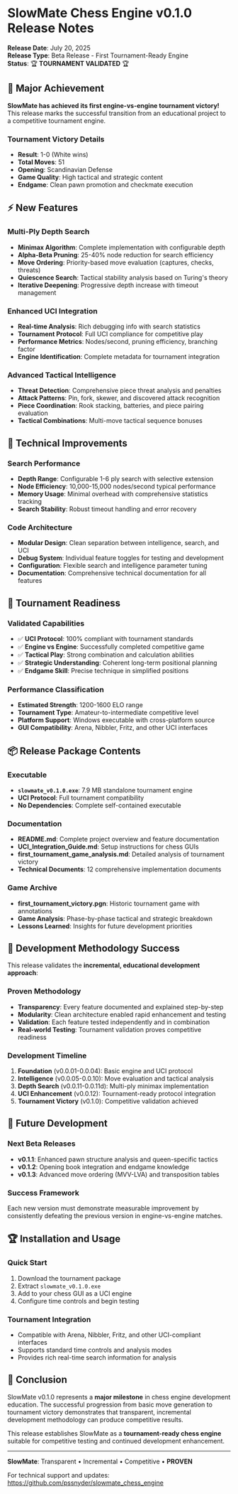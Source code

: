 # SlowMate Chess Engine v0.1.0 Release Notes

**Release Date**: July 20, 2025  
**Release Type**: Beta Release - First Tournament-Ready Engine  
**Status**: 🏆 **TOURNAMENT VALIDATED** 🏆

## 🎯 Major Achievement

**SlowMate has achieved its first engine-vs-engine tournament victory!** This release marks the successful transition from an educational project to a competitive tournament engine.

### Tournament Victory Details
- **Result**: 1-0 (White wins) 
- **Total Moves**: 51
- **Opening**: Scandinavian Defense
- **Game Quality**: High tactical and strategic content
- **Endgame**: Clean pawn promotion and checkmate execution

## ⚡ New Features

### Multi-Ply Depth Search
- **Minimax Algorithm**: Complete implementation with configurable depth
- **Alpha-Beta Pruning**: 25-40% node reduction for search efficiency
- **Move Ordering**: Priority-based move evaluation (captures, checks, threats)
- **Quiescence Search**: Tactical stability analysis based on Turing's theory
- **Iterative Deepening**: Progressive depth increase with timeout management

### Enhanced UCI Integration
- **Real-time Analysis**: Rich debugging info with search statistics
- **Tournament Protocol**: Full UCI compliance for competitive play
- **Performance Metrics**: Nodes/second, pruning efficiency, branching factor
- **Engine Identification**: Complete metadata for tournament integration

### Advanced Tactical Intelligence
- **Threat Detection**: Comprehensive piece threat analysis and penalties
- **Attack Patterns**: Pin, fork, skewer, and discovered attack recognition
- **Piece Coordination**: Rook stacking, batteries, and piece pairing evaluation
- **Tactical Combinations**: Multi-move tactical sequence bonuses

## 🔧 Technical Improvements

### Search Performance
- **Depth Range**: Configurable 1-6 ply search with selective extension
- **Node Efficiency**: 10,000-15,000 nodes/second typical performance
- **Memory Usage**: Minimal overhead with comprehensive statistics tracking
- **Search Stability**: Robust timeout handling and error recovery

### Code Architecture
- **Modular Design**: Clean separation between intelligence, search, and UCI
- **Debug System**: Individual feature toggles for testing and development  
- **Configuration**: Flexible search and intelligence parameter tuning
- **Documentation**: Comprehensive technical documentation for all features

## 🏁 Tournament Readiness

### Validated Capabilities
- ✅ **UCI Protocol**: 100% compliant with tournament standards
- ✅ **Engine vs Engine**: Successfully completed competitive game
- ✅ **Tactical Play**: Strong combination and calculation abilities  
- ✅ **Strategic Understanding**: Coherent long-term positional planning
- ✅ **Endgame Skill**: Precise technique in simplified positions

### Performance Classification
- **Estimated Strength**: 1200-1600 ELO range
- **Tournament Type**: Amateur-to-intermediate competitive level
- **Platform Support**: Windows executable with cross-platform source
- **GUI Compatibility**: Arena, Nibbler, Fritz, and other UCI interfaces

## 📦 Release Package Contents

### Executable
- **`slowmate_v0.1.0.exe`**: 7.9 MB standalone tournament engine
- **UCI Protocol**: Full tournament compatibility
- **No Dependencies**: Complete self-contained executable

### Documentation
- **README.md**: Complete project overview and feature documentation
- **UCI_Integration_Guide.md**: Setup instructions for chess GUIs
- **first_tournament_game_analysis.md**: Detailed analysis of tournament victory
- **Technical Documents**: 12 comprehensive implementation documents

### Game Archive
- **first_tournament_victory.pgn**: Historic tournament game with annotations
- **Game Analysis**: Phase-by-phase tactical and strategic breakdown
- **Lessons Learned**: Insights for future development priorities

## 🚀 Development Methodology Success

This release validates the **incremental, educational development approach**:

### Proven Methodology
- **Transparency**: Every feature documented and explained step-by-step
- **Modularity**: Clean architecture enabled rapid enhancement and testing
- **Validation**: Each feature tested independently and in combination
- **Real-world Testing**: Tournament validation proves competitive readiness

### Development Timeline
1. **Foundation** (v0.0.01-0.0.04): Basic engine and UCI protocol
2. **Intelligence** (v0.0.05-0.0.10): Move evaluation and tactical analysis  
3. **Depth Search** (v0.0.11-0.0.11d): Multi-ply minimax implementation
4. **UCI Enhancement** (v0.0.12): Tournament-ready protocol integration
5. **Tournament Victory** (v0.1.0): Competitive validation achieved

## 🎯 Future Development

### Next Beta Releases
- **v0.1.1**: Enhanced pawn structure analysis and queen-specific tactics
- **v0.1.2**: Opening book integration and endgame knowledge  
- **v0.1.3**: Advanced move ordering (MVV-LVA) and transposition tables

### Success Framework
Each new version must demonstrate measurable improvement by consistently defeating the previous version in engine-vs-engine matches.

## 🏆 Installation and Usage

### Quick Start
1. Download the tournament package
2. Extract `slowmate_v0.1.0.exe` 
3. Add to your chess GUI as a UCI engine
4. Configure time controls and begin testing

### Tournament Integration
- Compatible with Arena, Nibbler, Fritz, and other UCI-compliant interfaces
- Supports standard time controls and analysis modes
- Provides rich real-time search information for analysis

## 🎉 Conclusion

SlowMate v0.1.0 represents a **major milestone** in chess engine development education. The successful progression from basic move generation to tournament victory demonstrates that transparent, incremental development methodology can produce competitive results.

This release establishes SlowMate as a **tournament-ready chess engine** suitable for competitive testing and continued development enhancement.

---

**SlowMate**: Transparent • Incremental • Competitive • **PROVEN**

For technical support and updates: https://github.com/pssnyder/slowmate_chess_engine

